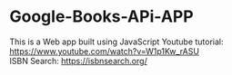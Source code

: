 # Google-Books-APi-APP
This is a Web app built using JavaScript
Youtube tutorial: https://www.youtube.com/watch?v=W1p1Kw_rASU
</br>
ISBN Search: https://isbnsearch.org/
